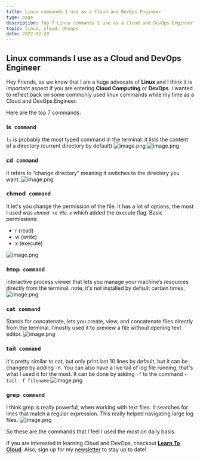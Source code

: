 ```yaml
---
title: Linux commands I use as a Cloud and DevOps Engineer
type: page
description: Top 7 Linux commands I use as a Cloud and DevOps Engineer
topic: linux, cloud, devops
date: 2022-02-28
---
```

## Linux commands I use as a Cloud and DevOps Engineer

Hey Friends, as we know that I am a huge advocate of **Linux** and I think it is important aspect if you are entering **Cloud Computing** or **DevOps**.
I wanted to reflect back on some commonly used linux commands while my time as a Cloud and DevOps Engineer.

Here are the top 7 commands:

### `𝗹𝘀 command`

`ls` is probably the most typed command in the terminal.
it lists the content of a directory (current directory by default)
![image.png](https://cdn.hashnode.com/res/hashnode/image/upload/v1646068631445/hXHjI11hw.png)
![image.png](https://cdn.hashnode.com/res/hashnode/image/upload/v1646068679181/CPDFnBfDP.png)

### `𝗰𝗱 command`

it refers to “change directory” meaning it switches to the directory you want.
![image.png](https://cdn.hashnode.com/res/hashnode/image/upload/v1646068711242/lVTQAI4t_.png)

### `𝗰𝗵𝗺𝗼𝗱 command`

It let's you change the permission of the file.
It has a lot of options, the most I used was `𝘤𝘩𝘮𝘰𝘥 +𝘹 𝘧𝘪𝘭𝘦.𝘹` which added the execute flag.
Basic permissions:

- r (read)
- w (write)
- x (execute)

![image.png](https://cdn.hashnode.com/res/hashnode/image/upload/v1646069927301/qU6uktdA5.png)

### `𝗵𝘁𝗼𝗽 command`

interactive process viewer that lets you manage your machine’s resources directly from the terminal.
note, it's not installed by default certain times.
![image.png](https://cdn.hashnode.com/res/hashnode/image/upload/v1646068940805/CTCOooujF.png)

### `𝗰𝗮𝘁 command`

 Stands for concatenate, lets you create, view, and concatenate files directly from the terminal.
I mostly used it to preview a file without opening text editor.
![image.png](https://cdn.hashnode.com/res/hashnode/image/upload/v1646069003466/vq9xLVvfJ.png)

### `𝘁𝗮𝗶𝗹 command`

it's pretty similar to cat, but only print last 10 lines by default, but it can be changed by adding -n.
You can also have a live tail of log file running, that's what I used it for the most. It can be done by adding `-f` to the command - `tail -f filename`
![image.png](https://cdn.hashnode.com/res/hashnode/image/upload/v1646069062593/BmiVWOELB.png)

### `𝗴𝗿𝗲𝗽 command`

I think grep is really powerful, when working with text files. It searches for lines that match a regular expression. This really helped navigating large log files.
![image.png](https://cdn.hashnode.com/res/hashnode/image/upload/v1646069125417/hCurmrkbN.png)

So these are the commands that I feel I used the most on daily basis.

If you are interested in learning Cloud and DevOps, checkout **[Learn To Cloud](https://learntocloud.guide)**.
Also, sign up for my [newsletter](https://www.getrevue.co/profile/rishabk7) to stay up to date!
